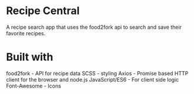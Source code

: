 # Recipe Central
A recipe search app that uses the food2fork api to search and save their favorite recipes.

# Built with
food2fork - API for recipe data
SCSS - styling
Axios - Promise based HTTP client for the browser and node.js
JavaScript/ES6 - For client side logic
Font-Awesome - Icons
